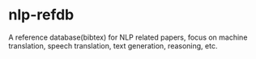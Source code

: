 # nlp-refdb
A reference database(bibtex) for NLP related papers, focus on machine translation, speech translation, text generation, reasoning, etc. 
